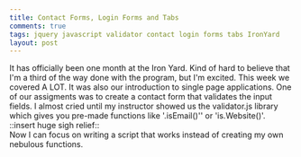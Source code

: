 ```yaml
---
title: Contact Forms, Login Forms and Tabs
comments: true
tags: jquery javascript validator contact login forms tabs IronYard
layout: post
---
```



It has officially been one month at the Iron Yard. Kind of hard to believe that I'm a third of the way done with the program, but I'm excited. This week we covered A LOT. It was also our introduction to single page applications. One of our assigments was to create a contact form that validates the input fields. I almost cried until my instructor showed us the validator.js library which gives you pre-made functions like '.isEmail()'' or 'is.Website()'. <br/>::insert huge sigh relief:: <br/>Now I can focus on writing a script that works instead of creating my own nebulous functions.


